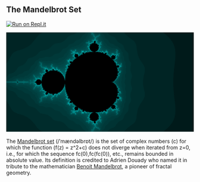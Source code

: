 ## The Mandelbrot Set


[![Run on Repl.it](https://repl.it/badge/github/prakashsellathurai/The-Mandelbrot-Set)](https://repl.it/github/prakashsellathurai/The-Mandelbrot-Set)

![mandelbrot screenshot](https://raw.githubusercontent.com/prakashsellathurai/The-Mandelbrot-Set/master/screenshot.png)


The [Mandelbrot set](https://en.wikipedia.org/wiki/Mandelbrot_set) (/ˈmændəlbrɒt/) is the set of complex numbers (c) for which the function (f(z) = z^2+c) does not diverge when iterated from z=0, i.e., for which the sequence fc(0),fc(fc(0)), etc., remains bounded in absolute value. Its definition is credited to Adrien Douady who named it in tribute to the mathematician [Benoit Mandelbrot](https://en.wikipedia.org/wiki/Benoit_Mandelbrot), a pioneer of fractal geometry.

